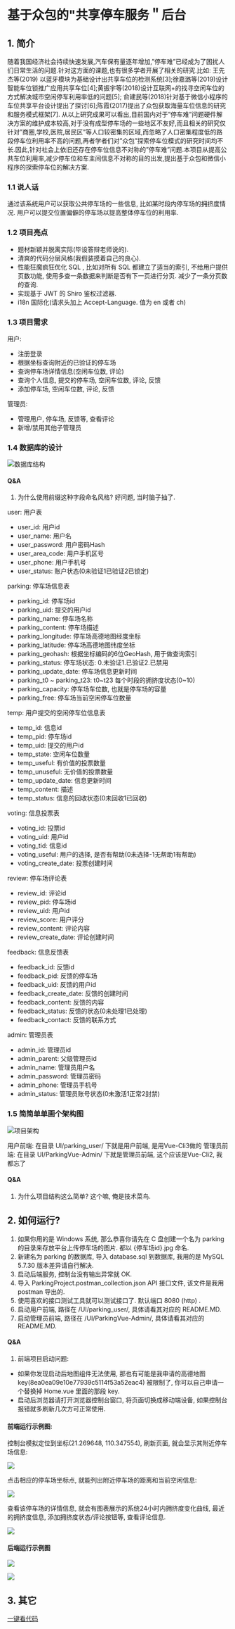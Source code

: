 # 基于众包的"共享停车服务＂后台

## 1. 简介

随着我国经济社会持续快速发展,汽车保有量逐年增加,”停车难”已经成为了困扰人们日常生活的问题.针对这方面的课题,也有很多学者开展了相关的研究.比如: 王先杰等(2019) 以蓝牙模块为基础设计出共享车位的检测系统[3];徐嘉潞等(2019)设计智能车位锁推广应用共享车位[4];黄振宇等(2018)设计互联网+的找寻空闲车位的方式解决城市空闲停车利用率低的问题[5]; 俞建民等(2018)针对基于微信小程序的车位共享平台设计提出了探讨[6];陈霞(2017)提出了众包获取海量车位信息的研究和服务模式框架[7]. 从以上研究成果可以看出,目前国内对于”停车难”问题硬件解决方案的维护成本较高,对于没有成型停车场的一些地区不友好,而且相关的研究仅针对”商圈,学校,医院,居民区”等人口较密集的区域,而忽略了人口密集程度低的路段停车位利用率不高的问题,再者学者们对”众包”探索停车位模式的研究时间均不长.因此,针对社会上依旧还存在停车位信息不对称的”停车难”问题.本项目从提高公共车位利用率,减少停车位和车主间信息不对称的目的出发,提出基于众包和微信小程序的探索停车位的解决方案.

### 1.1 说人话

通过该系统用户可以获取公共停车场的一些信息, 比如某时段内停车场的拥挤度情况. 用户可以提交位置偏僻的停车场以提高整体停车位的利用率.

### 1.2 项目亮点

- 题材新颖并脱离实际(毕设答辩老师说的).
- 清爽的代码分层风格(我假装摸着自己的良心).
- 性能狂魔疯狂优化 SQL , 比如对所有 SQL 都建立了适当的索引, 不给用户提供页数功能, 使用多查一条数据来判断是否有下一页进行分页. 减少了一条分页数的查询.
- 实现基于 JWT 的 Shiro 鉴权过滤器.
- i18n 国际化(请求头加上 Accept-Language. 值为 en 或者 ch)

### 1.3 项目需求

用户:
- 注册登录
- 根据坐标查询附近的已验证的停车场
- 查询停车场详情信息(空闲车位数, 评论)
- 查询个人信息, 提交的停车场, 空闲车位数, 评论, 反馈
- 添加停车场, 空闲车位数, 评论, 反馈

管理员:
- 管理用户, 停车场, 反馈等, 查看评论
- 新增/禁用其他子管理员

### 1.4 数据库的设计

![数据库结构](picture/database-structure.png)

#### Q&A

1. 为什么使用前缀这种字段命名风格? 好问题, 当时脑子抽了.

user: 用户表
- user_id: 用户id
- user_name: 用户名
- user_password: 用户密码Hash
- user_area_code: 用户手机区号
- user_phone: 用户手机号
- user_status: 账户状态(0未验证1已验证2已锁定)

parking: 停车场信息表
- parking_id: 停车场id
- parking_uid: 提交的用户id
- parking_name: 停车场名称
- parking_content: 停车场描述
- parking_longitude: 停车场高德地图经度坐标
- parking_latitude: 停车场高德地图纬度坐标
- parking_geohash: 根据坐标编码的6位GeoHash, 用于做查询索引
- parking_status: 停车场状态: 0.未验证1.已验证2.已禁用
- parking_update_date: 停车场信息更新时间
- parking_t0 ~ parking_t23: t0~t23 每个时段的拥挤度状态(0~10)
- parking_capacity: 停车场车位数, 也就是停车场的容量
- parking_free: 停车场当前空闲停车位数量

temp: 用户提交的空闲停车位信息表
- temp_id: 信息id
- temp_pid: 停车场id
- temp_uid: 提交的用户id
- temp_state: 空闲车位数量
- temp_useful: 有价值的投票数量
- temp_unuseful: 无价值的投票数量
- temp_update_date: 信息更新时间
- temp_content: 描述
- temp_status: 信息的回收状态(0未回收1已回收)

voting: 信息投票表
- voting_id: 投票id
- voting_uid: 用户id
- voting_tid: 信息id
- voting_useful: 用户的选择, 是否有帮助(0未选择-1无帮助1有帮助)
- voting_create_date: 投票创建时间

review: 停车场评论表
- review_id: 评论id
- review_pid: 停车场id
- review_uid: 用户id
- review_score: 用户评分
- review_content: 评论内容
- review_create_date: 评论创建时间

feedback: 信息反馈表
- feedback_id: 反馈id
- feedback_pid: 反馈的停车场
- feedback_uid: 反馈的用户id
- feedback_create_date: 反馈的创建时间
- feedback_content: 反馈的内容
- feedback_status: 反馈的状态(0未处理1已处理)
- feedback_contact: 反馈的联系方式

admin: 管理员表
- admin_id: 管理员id
- admin_parent: 父级管理员id
- admin_name: 管理员用户名
- admin_password: 管理员密码
- admin_phone: 管理员手机号
- admin_status: 管理员账号状态(0未激活1正常2封禁)

### 1.5 简简单单画个架构图

![项目架构](picture/project-structure.png)

用户前端: 在目录 UI/parking_user/ 下就是用户前端, 是用Vue-Cli3做的
管理员前端: 在目录 UI/ParkingVue-Admin/ 下就是管理员前端, 这个应该是Vue-Cli2, 我都忘了

#### Q&A

1. 为什么项目结构这么简单? 这个嘛, 俺是技术菜鸟.

## 2. 如何运行?

1. 如果你用的是 Windows 系统, 那么恭喜你请先在 C 盘创建一个名为 parking 的目录来存放平台上传停车场的图片. 都以 {停车场id}.jpg 命名.
2. 新建名为 parking 的数据库, 导入 database.sql 到数据库, 我用的是 MySQL 5.7.30 版本差异请自行解决.
3. 启动后端服务, 控制台没有输出异常就 OK.
4. 导入 ParkingProject.postman_collection.json API 接口文件, 该文件是我用 postman 导出的.
5. 使用喜欢的接口测试工具就可以测试接口了. 默认端口 8080 (http) .
6. 启动用户前端, 路径在 /UI/parking_user/, 具体请看其对应的 README.MD.
7. 启动管理员前端, 路径在 /UI/ParkingVue-Admin/, 具体请看其对应的 README.MD.

#### Q&A

1. 前端项目启动问题: 
- 如果你发现启动后地图组件无法使用, 那也有可能是我申请的高德地图 key(8ea0ea09e10e77939c5114f53a52eac4) 被限制了, 你可以自己申请一个替换掉 Home.vue 里面的那段 key.
- 启动后浏览器请打开浏览器控制台窗口, 将页面切换成移动端设备, 如果控制台报错就多刷新几次方可正常使用.

#### 前端运行示例图:

控制台模拟定位到坐标(21.269648, 110.347554), 刷新页面, 就会显示其附近停车场信息:

![](picture/home.png)

点击相应的停车场坐标点, 就能列出附近停车场的距离和当前空闲信息:

![](picture/list.png)

查看该停车场的详情信息, 就会有图表展示的系统24小时内拥挤度变化曲线, 最近的拥挤度信息, 添加拥挤度状态/评论按钮等, 查看评论信息.

![](picture/detail.png)

#### 后端运行示例图

![](picture/back-home.png)

![](picture/back-list.png)

## 3. 其它

[一键看代码](https://github1s.com/thesomeexp/ParkingProject)
